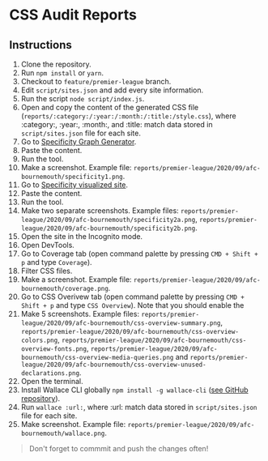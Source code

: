 # CSS Audit Reports

## Instructions

1. Clone the repository.
2. Run `npm install` or `yarn`.
3. Checkout to `feature/premier-league` branch.
4. Edit `script/sites.json` and add every site information.
5. Run the script `node script/index.js`.
6. Open and copy the content of the generated CSS file (`reports/:category:/:year:/:month:/:title:/style.css`), where :category:, :year:, :month:, and :title: match data stored in `script/sites.json` file for each site.
7. Go to [Specificity Graph Generator](https://jonassebastianohlsson.com/specificity-graph/).
8. Paste the content.
9. Run the tool.
10. Make a screenshot. Example file: `reports/premier-league/2020/09/afc-bournemouth/specificity1.png`.
11. Go to [Specificity visualized site](https://isellsoap.github.io/specificity-visualizer/).
12. Paste the content.
13. Run the tool.
14. Make two separate screenshots. Example files: `reports/premier-league/2020/09/afc-bournemouth/specificity2a.png`, `reports/premier-league/2020/09/afc-bournemouth/specificity2b.png`.
15. Open the site in the Incognito mode.
16. Open DevTools.
17. Go to Coverage tab (open command palette by pressing `CMD + Shift + p` and type `Coverage`).
18. Filter CSS files.
19. Make a screenshot. Example file: `reports/premier-league/2020/09/afc-bournemouth/coverage.png`.
20. Go to CSS Overivew tab (open command palette by pressing `CMD + Shift + p` and type `CSS Overview`). Note that you should enable the
21. Make 5 screenshots. Example files: `reports/premier-league/2020/09/afc-bournemouth/css-overview-summary.png`, `reports/premier-league/2020/09/afc-bournemouth/css-overview-colors.png`, `reports/premier-league/2020/09/afc-bournemouth/css-overview-fonts.png`, `reports/premier-league/2020/09/afc-bournemouth/css-overview-media-queries.png` and `reports/premier-league/2020/09/afc-bournemouth/css-overview-unused-declarations.png`.
22. Open the terminal.
23. Install Wallace CLI globally `npm install -g wallace-cli` ([see GitHub repository](https://github.com/bartveneman/wallace-cli)).
24. Run `wallace :url:`, where :url: match data stored in `script/sites.json` file for each site.
25. Make screenshot. Example file: `reports/premier-league/2020/09/afc-bournemouth/wallace.png`.

> Don't forget to commmit and push the changes often!

